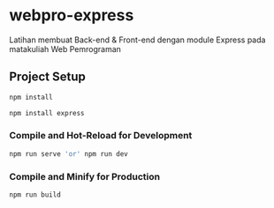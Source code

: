 # webpro-express
Latihan membuat Back-end &amp; Front-end dengan module Express pada matakuliah Web Pemrograman

## Project Setup

```sh
npm install
```

```sh
npm install express
```

### Compile and Hot-Reload for Development

```sh
npm run serve 'or' npm run dev
```

### Compile and Minify for Production

```sh
npm run build
```
